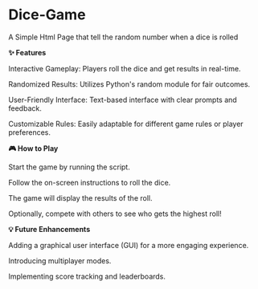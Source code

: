   # Dice-Game

A Simple Html Page that tell the random number when a dice is rolled


**✨ Features**

Interactive Gameplay: Players roll the dice and get results in real-time.

Randomized Results: Utilizes Python's random module for fair outcomes.

User-Friendly Interface: Text-based interface with clear prompts and feedback.
     
Customizable Rules: Easily adaptable for different game rules or player preferences.


**🎮 How to Play**

Start the game by running the script.

Follow the on-screen instructions to roll the dice.

The game will display the results of the roll.

Optionally, compete with others to see who gets the highest roll!

**💡 Future Enhancements**

Adding a graphical user interface (GUI) for a more engaging experience.

Introducing multiplayer modes.

Implementing score tracking and leaderboards.
